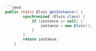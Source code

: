 ```java

```java
public static Elvis getInstance() {
        synchronized (Elvis.class) {
            if (instance == null) {
                instance = new Elvis();
            }
        }
        return instance;
    }
```